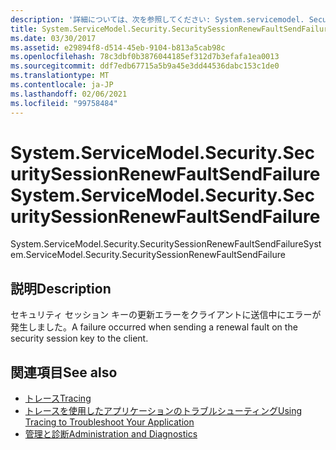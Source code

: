 ```yaml
---
description: '詳細については、次を参照してください: System.servicemodel. SecuritySessionRenewFaultSendFailure'
title: System.ServiceModel.Security.SecuritySessionRenewFaultSendFailure
ms.date: 03/30/2017
ms.assetid: e29894f8-d514-45eb-9104-b813a5cab98c
ms.openlocfilehash: 78c3dbf0b3876044185ef312d7b3efafa1ea0013
ms.sourcegitcommit: ddf7edb67715a5b9a45e3dd44536dabc153c1de0
ms.translationtype: MT
ms.contentlocale: ja-JP
ms.lasthandoff: 02/06/2021
ms.locfileid: "99758484"
---
```

# <a name="systemservicemodelsecuritysecuritysessionrenewfaultsendfailure"></a><span data-ttu-id="eb5f7-103">System.ServiceModel.Security.SecuritySessionRenewFaultSendFailure</span><span class="sxs-lookup"><span data-stu-id="eb5f7-103">System.ServiceModel.Security.SecuritySessionRenewFaultSendFailure</span></span>

<span data-ttu-id="eb5f7-104">System.ServiceModel.Security.SecuritySessionRenewFaultSendFailure</span><span class="sxs-lookup"><span data-stu-id="eb5f7-104">System.ServiceModel.Security.SecuritySessionRenewFaultSendFailure</span></span>  
  
## <a name="description"></a><span data-ttu-id="eb5f7-105">説明</span><span class="sxs-lookup"><span data-stu-id="eb5f7-105">Description</span></span>  

 <span data-ttu-id="eb5f7-106">セキュリティ セッション キーの更新エラーをクライアントに送信中にエラーが発生しました。</span><span class="sxs-lookup"><span data-stu-id="eb5f7-106">A failure occurred when sending a renewal fault on the security session key to the client.</span></span>  
  
## <a name="see-also"></a><span data-ttu-id="eb5f7-107">関連項目</span><span class="sxs-lookup"><span data-stu-id="eb5f7-107">See also</span></span>

- [<span data-ttu-id="eb5f7-108">トレース</span><span class="sxs-lookup"><span data-stu-id="eb5f7-108">Tracing</span></span>](index.md)
- [<span data-ttu-id="eb5f7-109">トレースを使用したアプリケーションのトラブルシューティング</span><span class="sxs-lookup"><span data-stu-id="eb5f7-109">Using Tracing to Troubleshoot Your Application</span></span>](using-tracing-to-troubleshoot-your-application.md)
- [<span data-ttu-id="eb5f7-110">管理と診断</span><span class="sxs-lookup"><span data-stu-id="eb5f7-110">Administration and Diagnostics</span></span>](../index.md)
